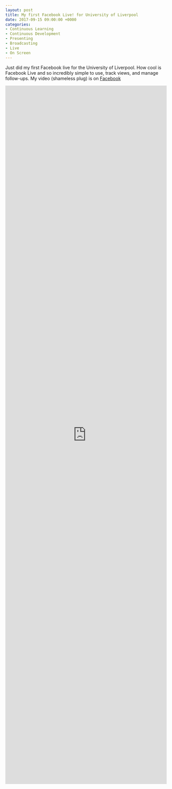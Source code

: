 ```yaml
---
layout: post
title: My first Facebook Live! for University of Liverpool
date: 2017-09-15 09:00:00 +0000
categories:
- Continuous Learning
- Continuous Development
- Presenting
- Broadcasting
- Live
- On Screen
---
```

Just did my first Facebook live for the University of Liverpool. How cool is Facebook Live and so incredibly simple to use, track views, and manage follow-ups. My video (shameless plug) is on [Facebook](https://www.facebook.com/UoLOnline/videos/10154701097367680?lipi=urn%3Ali%3Apage%3Ad_flagship3_profile_view_base_recent_activity_details_shares%3BAnkmlK82Qg2eGQFFKsj0Vg%3D%3D)

<iframe src="https://www.facebook.com/plugins/video.php?href=https%3A%2F%2Fwww.facebook.com%2FUoLOnline%2Fvideos%2F10154701097367680%2F&show_text=0&width=560" width="100%" height="56%" style="border:none;overflow:hidden" scrolling="no" frameborder="0" allowTransparency="true" allowFullScreen="true"></iframe>

